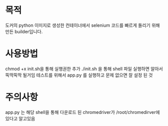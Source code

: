 # 목적
도커의 python 이미지로 생성한 컨테이너에서 selenium 코드를 빠르게 돌리기 위해 만든 builder입니다.

# 사용방법
chmod +x init.sh을 통해 실행권한 추가
./init.sh 을 통해 shell 파일 실행하면 알아서 뚝딱뚝딱 될거임
테스트를 위해서 app.py 를 실행하고 문제 없으면 잘 설정 된 것

# 주의사항
app.py 는 해당 shell을 통해 다운로드 된 chromedriver가 /root/chromedirver에 있다고 알고있음

